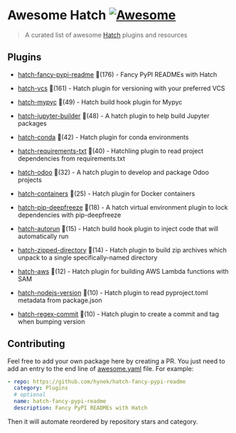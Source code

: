 # Awesome Hatch [![Awesome](https://awesome.re/badge-flat.svg)](https://github.com/sindresorhus/awesome)

> A curated list of awesome [Hatch](https://hatch.pypa.io/latest/) plugins and resources


## Plugins
  
- [hatch-fancy-pypi-readme](https://github.com/hynek/hatch-fancy-pypi-readme) 🌟(176) - Fancy PyPI READMEs with Hatch
  
- [hatch-vcs](https://github.com/ofek/hatch-vcs) 🌟(161) - Hatch plugin for versioning with your preferred VCS
  
- [hatch-mypyc](https://github.com/ofek/hatch-mypyc) 🌟(49) - Hatch build hook plugin for Mypyc
  
- [hatch-jupyter-builder](https://github.com/jupyterlab/hatch-jupyter-builder) 🌟(48) - A hatch plugin to help build Jupyter packages
  
- [hatch-conda](https://github.com/OldGrumpyViking/hatch-conda) 🌟(42) - Hatch plugin for conda environments
  
- [hatch-requirements-txt](https://github.com/repo-helper/hatch-requirements-txt) 🌟(40) - Hatchling plugin to read project dependencies from requirements.txt
  
- [hatch-odoo](https://github.com/acsone/hatch-odoo) 🌟(32) - A hatch plugin to develop and package Odoo projects
  
- [hatch-containers](https://github.com/ofek/hatch-containers) 🌟(25) - Hatch plugin for Docker containers
  
- [hatch-pip-deepfreeze](https://github.com/sbidoul/hatch-pip-deepfreeze) 🌟(18) - A hatch virtual environment plugin to lock dependencies with pip-deepfreeze
  
- [hatch-autorun](https://github.com/ofek/hatch-autorun) 🌟(15) - Hatch build hook plugin to inject code that will automatically run
  
- [hatch-zipped-directory](https://github.com/dairiki/hatch-zipped-directory) 🌟(14) - Hatch plugin to build zip archives which unpack to a single specifically-named directory
  
- [hatch-aws](https://github.com/aka-raccoon/hatch-aws) 🌟(12) - Hatch plugin for building AWS Lambda functions with SAM
  
- [hatch-nodejs-version](https://github.com/agoose77/hatch-nodejs-version) 🌟(10) - Hatch plugin to read pyproject.toml metadata from package.json
  
- [hatch-regex-commit](https://github.com/frankie567/hatch-regex-commit) 🌟(10) - Hatch plugin to create a commit and tag when bumping version
  


## Contributing

Feel free to add your own package here by creating a PR. You just need to add an entry to the end line of [awesome.yaml](./awesome.yaml) file.
For example:

```yaml
- repo: https://github.com/hynek/hatch-fancy-pypi-readme
  category: Plugins
  # optional
  name: hatch-fancy-pypi-readme
  description: Fancy PyPI READMEs with Hatch
```

Then it will automate reordered by repository stars and category.